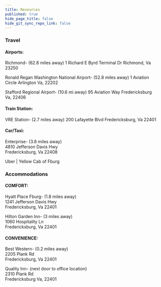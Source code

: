 ```yaml
---
title: Resources
published: true
hide_page_title: false
hide_git_sync_repo_link: false
---
```


### Travel

#### Airports:
Richmond- (62.8 miles away)
1 Richard E Byrd Terminal Dr
Richmond, Va 23250

Ronald Regan Washington National Airport- (52.8 miles away)
1 Aviation Circle
Arlington Va, 22202

Stafford Regional Airport- (10.6 mi away)
95 Aviation Way
Fredericksburg Va, 22406

#### Train Station:
VRE Station- (2.7 miles away)
200 Lafayette Blvd
Fredericksburg, Va 22401
 
#### Car/Taxi:
Enterprise- (3.8 miles away)  
4810 Jefferson Davis Hwy  
Fredericksburg, Va 22408  

Uber | Yellow Cab of Fburg  

### Accommodations

#### COMFORT:
Hyatt Place Fburg- (1.8 miles away)  
1241 Jefferson Davis Hwy  
Fredericksburg, Va 22401  

Hilton Garden Inn- (3 miles away)  
1060 Hospitality Ln  
Fredericksburg, Va 22401  

#### CONVENIENCE: 
Best Western- (0.2 miles away)  
2205 Plank Rd  
Fredericksburg, Va 22401  

Quality Inn- (next door to office location)  
2310 Plank Rd  
Fredericksburg Va, 22401  